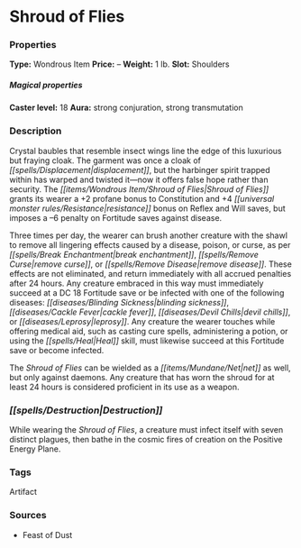 ﻿---
Title: "Shroud of Flies"
Type: "Wondrous Item"
Price: "–"
Weight: "1 lb."
Slot: "Shoulders"
Caster level: "18"
Aura: "strong conjuration, strong transmutation"
Description: |
  "Crystal baubles that resemble insect wings line the edge of this luxurious but fraying cloak. The garment was once a cloak of displacement, but the harbinger spirit trapped within has warped and twisted it—now it offers false hope rather than security. The Shroud of Flies grants its wearer a +2 profane bonus to Constitution and +4 resistance bonus on Reflex and Will saves, but imposes a –6 penalty on Fortitude saves against disease.
  Three times per day, the wearer can brush another creature with the shawl to remove all lingering effects caused by a disease, poison, or curse, as per _break enchantment_, _remove curse_, or _remove disease_. These effects are not eliminated, and return immediately with all accrued penalties after 24 hours. Any creature embraced in this way must immediately succeed at a DC 18 Fortitude save or be infected with one of the following diseases: blinding sickness, cackle fever, devil chills, or leprosy. Any creature the wearer touches while offering medical aid, such as casting cure spells, administering a potion, or using the Heal skill, must likewise succeed at this Fortitude save or become infected.
  The _Shroud of Flies_ can be wielded as a net as well, but only against daemons. Any creature that has worn the shroud for at least 24 hours is considered proficient in its use as a weapon."
Destruction: |
  "While wearing the _Shroud of Flies_, a creature must infect itself with seven distinct plagues, then bathe in the cosmic fires of creation on the Positive Energy Plane."
Sources: "['Feast of Dust']"
---

# Shroud of Flies

### Properties

**Type:** Wondrous Item **Price:** – **Weight:** 1 lb. **Slot:** Shoulders

##### Magical properties

**Caster level:** 18 **Aura:** strong conjuration, strong transmutation

### Description

Crystal baubles that resemble insect wings line the edge of this luxurious but fraying cloak. The garment was once a cloak of _[[spells/Displacement|displacement]]_, but the harbinger spirit trapped within has warped and twisted it—now it offers false hope rather than security. The _[[items/Wondrous Item/Shroud of Flies|Shroud of Flies]]_ grants its wearer a +2 profane bonus to Constitution and +4 _[[universal monster rules/Resistance|resistance]]_ bonus on Reflex and Will saves, but imposes a –6 penalty on Fortitude saves against disease.

Three times per day, the wearer can brush another creature with the shawl to remove all lingering effects caused by a disease, poison, or curse, as per _[[spells/Break Enchantment|break enchantment]]_, _[[spells/Remove Curse|remove curse]]_, or _[[spells/Remove Disease|remove disease]]_. These effects are not eliminated, and return immediately with all accrued penalties after 24 hours. Any creature embraced in this way must immediately succeed at a DC 18 Fortitude save or be infected with one of the following diseases: _[[diseases/Blinding Sickness|blinding sickness]]_, _[[diseases/Cackle Fever|cackle fever]]_, _[[diseases/Devil Chills|devil chills]]_, or _[[diseases/Leprosy|leprosy]]_. Any creature the wearer touches while offering medical aid, such as casting cure spells, administering a potion, or using the _[[spells/Heal|Heal]]_ skill, must likewise succeed at this Fortitude save or become infected.

The _Shroud of Flies_ can be wielded as a _[[items/Mundane/Net|net]]_ as well, but only against daemons. Any creature that has worn the shroud for at least 24 hours is considered proficient in its use as a weapon.

### _[[spells/Destruction|Destruction]]_

While wearing the _Shroud of Flies_, a creature must infect itself with seven distinct plagues, then bathe in the cosmic fires of creation on the Positive Energy Plane.

### Tags

Artifact

### Sources

* Feast of Dust